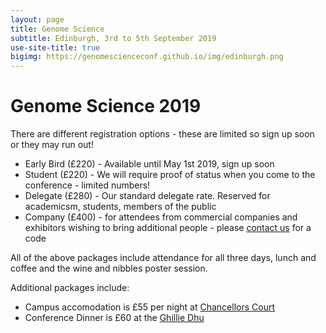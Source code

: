 ```yaml
---
layout: page
title: Genome Science
subtitle: Edinburgh, 3rd to 5th September 2019
use-site-title: true
bigimg: https://genomescienceconf.github.io/img/edinburgh.png
---
```


# Genome Science 2019

There are different registration options - these are limited so sign up soon or they may run out!

* Early Bird (£220) - Available until May 1st 2019, sign up soon
* Student (£220) - We will require proof of status when you come to the conference - limited numbers!
* Delegate (£280) - Our standard delegate rate. Reserved for academicsm, students, members of the public
* Company (£400) - for attendees from commercial companies and exhibitors wishing to bring additional people - please [contact us](mailto:genome2019@ed.ac.uk) for a code

All of the above packages include attendance for all three days, lunch and coffee and the wine and nibbles poster session.

Additional packages include:

* Campus accomodation is £55 per night at [Chancellors Court](https://www.edinburghfirst.co.uk/accommodation/pollock-halls/chancellors-court-and-john-burnett/)
* Conference Dinner is £60 at the [Ghillie Dhu](http://genomescience.co.uk/venue/#dinner)
